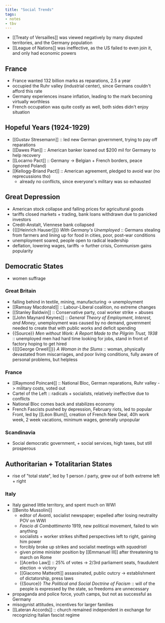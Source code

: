 ```yaml
---
title: "Social Trends"
tags:
- notes
- tbv
---
```


- [[Treaty of Versailles]] was viewed negatively by many disputed territories, and the Germany population
- [[League of Nations]] was ineffective, as the US failed to even join it, and only had economic powers
## France
- France wanted 132 billion marks as reparations, 2.5 a year
- occupied the Ruhr valley (industrial center), since Germans couldn't afford this rate
- Germany experiences insane inflation, leading to the mark becoming virtually worthless
- French occupation was quite costly as well, both sides didn't enjoy situation
## Hopeful Years (1924-1929)
 - [[Gustav Stresemann]] :: led new German government, trying to pay off reparations
- [[Dawes Plan]] :: American banker loaned out $200 mil for Germany to help recovery 
- [[Locarno Pact]] :: Germany -> Belgian + French borders, peace (ignored Poland)
- [[Kellogg-Briand Pact]] :: American agreement, pledged to avoid war (no reprecussions tho)
	- already no conflicts, since everyone's military was so exhausted
## Great Depression
- American stock collapse and falling prices for agricultural goods
- tariffs closed markets + trading, bank loans withdrawn due to panicked investors
- Credit-Anstalt, Viennese bank collapsed
- {{[[Heinrich Hauser]]}} *With Germany's Unemployed* ::  Germans stealing from farmers and lining up for food in cities, poor, post-war conditions
- unemployment soared, people open to radical leadership
- deflation, lowering wages, tariffs -> further crisis, Communism gains popularity
## Democratic States
- women suffrage
### Great Britain
- falling behind in textile, mining, manufacturing -> unemployment
- [[Ramsay Macdonald]] :: Labour-Liberal coalition, no extreme changes
- [[Stanley Baldwin]] :: Conservative party, coal worker strike + abuses
- [[John Maynard Keynes]] :: *General Theory of Employment, Interest, and Money*, unemployment was caused by no demand, government needed to create that with public works and deficit spending
- {{Source}} *Men without Work: A Report Made to the Pilgrim Trust, 1938* :: unemployed men had hard time looking for jobs, stand in front of factory hoping to get hired
- {{[[George Orwell]]}} *A Woman in the Slums* :: woman, physically devastated from miscarriages, and poor living conditions, fully aware of personal problems, but helpless
### France
- [[Raymond Poincaré]] :: National Bloc, German reparations, Ruhr valley -> military costs, voted out
- Cartel of the Left :: radicals + socialists, relatively ineffective due to conflicts
- National Bloc comes back and stabilizes economy
- French Fascists pushed by depression, February riots, led to popular Front, led by [[Léon Blum]], creation of French New Deal, 40h work week, 2 week vacations, minimum wages, generally unpopular
### Scandinavia
- Social democratic government, + social services, high taxes, but still prosperous
## Authoritarian + Totalitarian States
- rise of "total state", led by 1 person / party, grew out of both extreme left + right
### Italy
- Italy gained little territory, and spent much on WWI
- [[Benito Mussolini]]
	- editor of *Avanti*, socialist newspaper; expelled after losing neutrality POV on WWI
	- *Fascio di Combattimento* 1919, new political movement, failed to win anything
	- socialists + worker strikes shifted perspectives left to right, gaining him power
	- forcibly broke up strikes and socialist meetings with *squadristi*
	- given prime minister position by [[Emmanuel III]] after threatening to march on Rome
	- [[Acerbo Law]] :: 25% of votes -> 2/3rd parliament seats, fraudulent election -> victory
	- [[Giacomo Matteotti]] assassinated, public outcry -> establishment of  dictatorship, press laws
	- {{Source}} *The Political and Social Doctrine of Facism* :: will of the people is expressed by the state, so freedoms are unnecessary
- propaganda and police force, youth camps, but not as successful as Germany
- misogynist attitudes, incentives for larger families
- [[Lateran Accords]] :: church remained independent in exchange for recognizing Italian fascist regime
